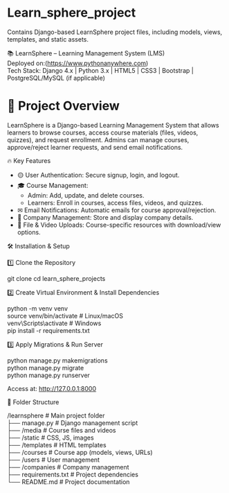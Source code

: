 # Learn_sphere_project
Contains Django-based LearnSphere project files, including models, views, templates, and static assets.

📚 LearnSphere – Learning Management System (LMS)  
Deployed on:(https://www.pythonanywhere.com)  
Tech Stack: Django 4.x | Python 3.x | HTML5 | CSS3 | Bootstrap | PostgreSQL/MySQL (if applicable)  


# 🚀 Project Overview
LearnSphere is a Django-based Learning Management System that allows learners to browse courses, access course materials (files, videos, quizzes), and request enrollment. Admins can manage courses, approve/reject learner requests, and send email notifications.  


🔥 Key Features
- 🟡 User Authentication: Secure signup, login, and logout.  
- 🎓 Course Management:  
   - Admin: Add, update, and delete courses.  
   - Learners: Enroll in courses, access files, videos, and quizzes.  
- ✉ Email Notifications: Automatic emails for course approval/rejection.  
- 🏢 Company Management: Store and display company details.  
- 📩 File & Video Uploads: Course-specific resources with download/view options.  


🛠 Installation & Setup

1️⃣ Clone the Repository

git clone <repository-url>
cd learn_sphere_projects


2️⃣ Create Virtual Environment & Install Dependencies

python -m venv venv  
source venv/bin/activate  # Linux/macOS  
venv\Scripts\activate     # Windows  
pip install -r requirements.txt


3️⃣ Apply Migrations & Run Server

python manage.py makemigrations  
python manage.py migrate  
python manage.py runserver

Access at: http://127.0.0.1:8000


 📁 Folder Structure

/learnsphere           # Main project folder  
 ├── manage.py         # Django management script  
 ├── /media            # Course files and videos  
 ├── /static           # CSS, JS, images  
 ├── /templates        # HTML templates  
 ├── /courses          # Course app (models, views, URLs)  
 ├── /users            # User management  
 ├── /companies        # Company management  
 ├── requirements.txt  # Project dependencies  
 └── README.md         # Project documentation
